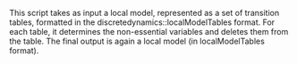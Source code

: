 This script takes as input a local model, represented as a set of transition tables, formatted in the discretedynamics::localModelTables format. For each table, it determines the non-essential variables and deletes them from the table. The final output is again a local model (in localModelTables format).